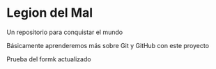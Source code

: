 # Legion del Mal
Un repositorio para conquistar el mundo

Básicamente aprenderemos más sobre Git y GitHub con este proyecto

Prueba del formk actualizado
